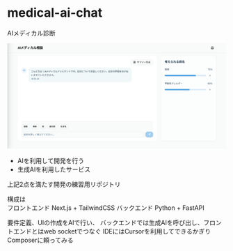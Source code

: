 # medical-ai-chat
AIメディカル診断

![Image 1](image.png)


- AIを利用して開発を行う
- 生成AIを利用したサービス

上記2点を満たす開発の練習用リポジトリ

構成は   
フロントエンド Next.js + TailwindCSS
バックエンド Python + FastAPI

要件定義、UIの作成をAIで行い、
バックエンドでは生成AIを呼び出し、フロントエンドとはweb socketでつなぐ
IDEにはCursorを利用してできるかぎりComposerに頼ってみる
